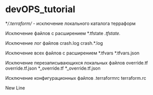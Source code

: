 # devOPS_tutorial

**/.terraform/*  - исключение локального каталога терраформ

Исключение файлов с расширением
*.tfstate
*.tfstate.*

Исключение лог файлов 
crash.log
crash.*.log

Исключение всех файлов с расширением
*.tfvars
*.tfvars.json

Исключение перезаписывающихся локальных файлов
override.tf
override.tf.json
*_override.tf
*_override.tf.json

Исключение конфигурационных файлов
.terraformrc
terraform.rc

New Line